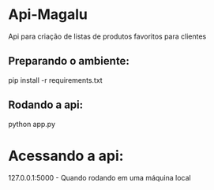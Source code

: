 # Api-Magalu
Api para criação de listas de produtos favoritos para clientes

## Preparando o ambiente:

pip install -r requirements.txt

## Rodando a api:
python app.py

# Acessando a api:
127.0.0.1:5000 - Quando rodando em uma máquina local
